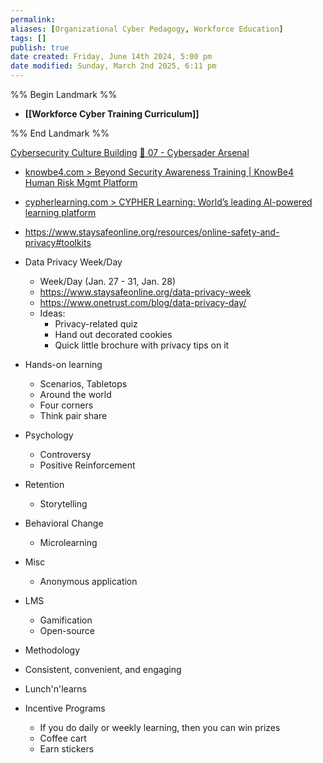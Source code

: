 ```yaml
---
permalink:
aliases: [Organizational Cyber Pedagogy, Workforce Education]
tags: []
publish: true
date created: Friday, June 14th 2024, 5:00 pm
date modified: Sunday, March 2nd 2025, 6:11 pm
---
```


%% Begin Landmark %%
- **[[Workforce Cyber Training Curriculum]]**

%% End Landmark %%

[Cybersecurity Culture Building](../Cybersecurity%20Culture%20Building/Cybersecurity%20Culture%20Building.md)
[📁 07 - Cybersader Arsenal](../../📁%2007%20-%20Cybersader%20Arsenal/📁%2007%20-%20Cybersader%20Arsenal.md)

- [knowbe4.com > Beyond Security Awareness Training | KnowBe4 Human Risk Mgmt Platform](https://www.knowbe4.com/)
- [cypherlearning.com > CYPHER Learning: World’s leading AI-powered learning platform](https://www.cypherlearning.com/)
- https://www.staysafeonline.org/resources/online-safety-and-privacy#toolkits

- Data Privacy Week/Day
	- Week/Day (Jan. 27 - 31, Jan. 28)
	- https://www.staysafeonline.org/data-privacy-week
	- https://www.onetrust.com/blog/data-privacy-day/
	- Ideas:
		- Privacy-related quiz
		- Hand out decorated cookies
		- Quick little brochure with privacy tips on it

 - Hands-on learning
	 - Scenarios, Tabletops
	 - Around the world
	 - Four corners
	 - Think pair share
 - Psychology 
	 - Controversy
	 - Positive Reinforcement
 - Retention
	 - Storytelling
 - Behavioral Change
	 - Microlearning
 - Misc
	 - Anonymous application
 - LMS
	 - Gamification
	 - Open-source
 - Methodology
 - Consistent, convenient, and engaging
 - Lunch'n'learns
 - Incentive Programs
	 - If you do daily or weekly learning, then you can win prizes
	 - Coffee cart
	 - Earn stickers